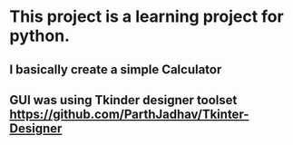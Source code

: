 # This project is a learning project for python.
## I basically create a simple Calculator
## GUI was using Tkinder designer toolset https://github.com/ParthJadhav/Tkinter-Designer
